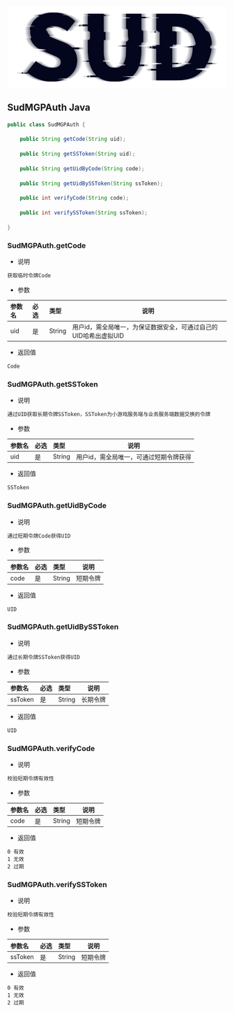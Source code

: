 #

![SUD](../../Resource/logo.png)

## SudMGPAuth Java

```java
public class SudMGPAuth {

    public String getCode(String uid);

    public String getSSToken(String uid);

    public String getUidByCode(String code);

    public String getUidBySSToken(String ssToken);

    public int verifyCode(String code);

    public int verifySSToken(String ssToken);

}
```

### SudMGPAuth.getCode

- 说明

```txt
获取临时令牌Code
```

- 参数

|参数名|必选|类型|说明|
|:----|:---|:-----|-----|
|uid|是|String|用户id，需全局唯一，为保证数据安全，可通过自己的UID哈希出虚拟UID|

- 返回值

```txt
Code
```

### SudMGPAuth.getSSToken

- 说明

```txt
通过UID获取长期令牌SSToken，SSToken为小游戏服务端与业务服务端数据交换的令牌
```

- 参数

|参数名|必选|类型|说明|
|:----|:---|:-----|-----|
|uid|是|String|用户id，需全局唯一，可通过短期令牌获得|

- 返回值

```txt
SSToken
```

### SudMGPAuth.getUidByCode

- 说明

```txt
通过短期令牌Code获得UID
```

- 参数

|参数名|必选|类型|说明|
|:----|:---|:-----|-----|
|code|是|String|短期令牌|

- 返回值

```txt
UID
```

### SudMGPAuth.getUidBySSToken

- 说明

```txt
通过长期令牌SSToken获得UID
```

- 参数

|参数名|必选|类型|说明|
|:----|:---|:-----|-----|
|ssToken|是|String|长期令牌|

- 返回值

```txt
UID
```

### SudMGPAuth.verifyCode

- 说明

```txt
校验短期令牌有效性
```

- 参数

|参数名|必选|类型|说明|
|:----|:---|:-----|-----|
|code|是|String|短期令牌|

- 返回值

```txt
0 有效
1 无效
2 过期
```

### SudMGPAuth.verifySSToken

- 说明

```txt
校验短期令牌有效性
```

- 参数

|参数名|必选|类型|说明|
|:----|:---|:-----|-----|
|ssToken|是|String|短期令牌|

- 返回值

```txt
0 有效
1 无效
2 过期
```
